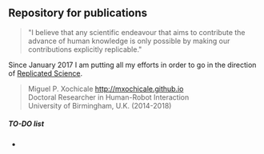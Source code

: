 
Repository for publications
---

> "I believe that any scientific endeavour that aims to contribute the advance of human knowledge
is only possible by making our contributions explicitly replicable."

Since January 2017 I am putting all my efforts in order to go in the direction of [Replicated Science](http://rescience.github.io/).

 > Miguel P. Xochicale <http://mxochicale.github.io>  
 > Doctoral Researcher in Human-Robot Interaction   
 > University of Birmingham, U.K. (2014-2018)  

##### TO-DO list
*
